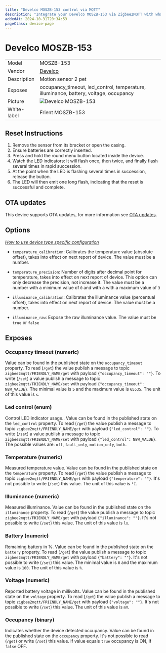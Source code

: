 ```yaml
---
title: "Develco MOSZB-153 control via MQTT"
description: "Integrate your Develco MOSZB-153 via Zigbee2MQTT with whatever smart home infrastructure you are using without the vendor's bridge or gateway."
addedAt: 2024-10-31T20:34:53
pageClass: device-page
---
```


<!-- !!!! -->
<!-- ATTENTION: This file is auto-generated through docgen! -->
<!-- You can only edit the "Notes"-Section between the two comment lines "Notes BEGIN" and "Notes END". -->
<!-- Do not use h1 or h2 heading within "## Notes"-Section. -->
<!-- !!!! -->

# Develco MOSZB-153

|     |     |
|-----|-----|
| Model | MOSZB-153  |
| Vendor  | [Develco](/supported-devices/#v=Develco)  |
| Description | Motion sensor 2 pet |
| Exposes | occupancy_timeout, led_control, temperature, illuminance, battery, voltage, occupancy |
| Picture | ![Develco MOSZB-153](https://www.zigbee2mqtt.io/images/devices/MOSZB-153.png) |
| White-label | Frient MOSZB-153 |


<!-- Notes BEGIN: You can edit here. Add "## Notes" headline if not already present. -->


<!-- Notes END: Do not edit below this line -->

## Reset Instructions
1. Remove the sensor from its bracket or open the casing.
2. Ensure batteries are correctly inserted.
3. Press and hold the round menu button located inside the device.
4. Watch the LED indicators: It will flash once, then twice, and finally flash several times in rapid succession.
5. At the point when the LED is flashing several times in succession, release the button.
6. The LED will then emit one long flash, indicating that the reset is successful and complete.


## OTA updates
This device supports OTA updates, for more information see [OTA updates](../guide/usage/ota_updates.md).


## Options
*[How to use device type specific configuration](../guide/configuration/devices-groups.md#specific-device-options)*

* `temperature_calibration`: Calibrates the temperature value (absolute offset), takes into effect on next report of device. The value must be a number.

* `temperature_precision`: Number of digits after decimal point for temperature, takes into effect on next report of device. This option can only decrease the precision, not increase it. The value must be a number with a minimum value of `0` and with a with a maximum value of `3`

* `illuminance_calibration`: Calibrates the illuminance value (percentual offset), takes into effect on next report of device. The value must be a number.

* `illuminance_raw`: Expose the raw illuminance value. The value must be `true` or `false`


## Exposes

### Occupancy timeout (numeric)
Value can be found in the published state on the `occupancy_timeout` property.
To read (`/get`) the value publish a message to topic `zigbee2mqtt/FRIENDLY_NAME/get` with payload `{"occupancy_timeout": ""}`.
To write (`/set`) a value publish a message to topic `zigbee2mqtt/FRIENDLY_NAME/set` with payload `{"occupancy_timeout": NEW_VALUE}`.
The minimal value is `5` and the maximum value is `65535`.
The unit of this value is `s`.

### Led control (enum)
Control LED indicator usage..
Value can be found in the published state on the `led_control` property.
To read (`/get`) the value publish a message to topic `zigbee2mqtt/FRIENDLY_NAME/get` with payload `{"led_control": ""}`.
To write (`/set`) a value publish a message to topic `zigbee2mqtt/FRIENDLY_NAME/set` with payload `{"led_control": NEW_VALUE}`.
The possible values are: `off`, `fault_only`, `motion_only`, `both`.

### Temperature (numeric)
Measured temperature value.
Value can be found in the published state on the `temperature` property.
To read (`/get`) the value publish a message to topic `zigbee2mqtt/FRIENDLY_NAME/get` with payload `{"temperature": ""}`.
It's not possible to write (`/set`) this value.
The unit of this value is `°C`.

### Illuminance (numeric)
Measured illuminance.
Value can be found in the published state on the `illuminance` property.
To read (`/get`) the value publish a message to topic `zigbee2mqtt/FRIENDLY_NAME/get` with payload `{"illuminance": ""}`.
It's not possible to write (`/set`) this value.
The unit of this value is `lx`.

### Battery (numeric)
Remaining battery in %.
Value can be found in the published state on the `battery` property.
To read (`/get`) the value publish a message to topic `zigbee2mqtt/FRIENDLY_NAME/get` with payload `{"battery": ""}`.
It's not possible to write (`/set`) this value.
The minimal value is `0` and the maximum value is `100`.
The unit of this value is `%`.

### Voltage (numeric)
Reported battery voltage in millivolts.
Value can be found in the published state on the `voltage` property.
To read (`/get`) the value publish a message to topic `zigbee2mqtt/FRIENDLY_NAME/get` with payload `{"voltage": ""}`.
It's not possible to write (`/set`) this value.
The unit of this value is `mV`.

### Occupancy (binary)
Indicates whether the device detected occupancy.
Value can be found in the published state on the `occupancy` property.
It's not possible to read (`/get`) or write (`/set`) this value.
If value equals `true` occupancy is ON, if `false` OFF.

